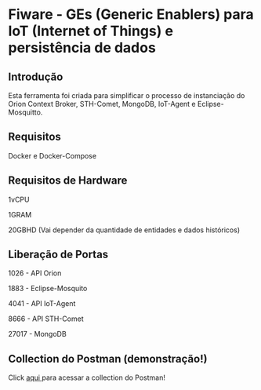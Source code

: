 # Fiware - GEs (Generic Enablers) para IoT (Internet of Things) e persistência de dados

## Introdução
Esta ferramenta foi criada para simplificar o processo de instanciação do Orion Context Broker, STH-Comet, MongoDB, IoT-Agent e Eclipse-Mosquitto.

## Requisitos
Docker e Docker-Compose

## Requisitos de Hardware
1vCPU

1GRAM

20GBHD (Vai depender da quantidade de entidades e dados históricos)

## Liberação de Portas
1026  - API Orion

1883  - Eclipse-Mosquito 

4041  - API IoT-Agent

8666  - API STH-Comet

27017 - MongoDB

## Collection do Postman (demonstração!)
Click <a href="https://github.com/fabiocabrini/fiware/blob/main/FIWARE.postman_collection.json"> aqui </a> para acessar a collection do Postman!
